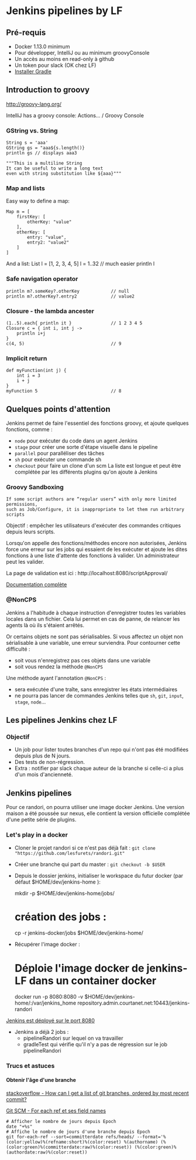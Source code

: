 # Jenkins pipelines by LF   

## Pré-requis
* Docker 1.13.0 minimum
* Pour développer, IntelliJ ou au minimum groovyConsole
* Un accès au moins en read-only à github
* Un token pour slack (OK chez LF)
* [Installer Gradle](https://docs.gradle.org/current/userguide/installation.html#sec:prerequisites)

## Introduction to groovy
http://groovy-lang.org/

IntelliJ has a groovy console: Actions... / Groovy Console

### GString vs. String

    String s = 'aaa'
    GString gs = "aaa${s.length()}
    println gs // displays aaa3
    
    """This is a multiline String
    It can be useful to write a long text
    even with string substitution like ${aaa}"""

### Map and lists
Easy way to define a map:

    Map m = [ 
        firstKey: [
            otherKey: "value"
        ],
        otherKey: [
            entry: "value",
            entry2: "value2"
        ]
    ]

And a list:
    List l = [1, 2, 3, 4, 5]
    l = 1..32 // much easier
    println l

### Safe navigation operator
    println m?.someKey?.otherKey            // null
    println m?.otherKey?.entry2             // value2
    
### Closure - the lambda ancester
    (1..5).each{ println it }               // 1 2 3 4 5
    Closure c = { int i, int j ->
        println i+j
    }
    c(4, 5)                                 // 9
### Implicit return
    def myFunction(int j) {
        int i = 3
        i + j
    }
    myFunction 5                            // 8
    



## Quelques points d'attention
Jenkins permet de faire l'essentiel des fonctions groovy, et ajoute quelques fonctions, comme :
* ```node``` pour exécuter du code dans un agent Jenkins
* ```stage``` pour créer une sorte d'étape visuelle dans le pipeline
* ```parallel``` pour paralléliser des tâches
* ```sh``` pour exécuter une commande sh
* ```checkout``` pour faire un clone d'un scm
La liste est longue et peut être complétée par les différents plugins qu'on ajoute à Jenkins

### Groovy Sandboxing

    If some script authors are “regular users” with only more limited permissions,
    such as Job/Configure, it is inappropriate to let them run arbitrary scripts

Objectif : empêcher les utilisateurs d'exécuter des commandes critiques depuis leurs scripts.

Lorsqu'on appelle des fonctions/méthodes encore non autorisées, Jenkins force une erreur sur les jobs
qui essaient de les exécuter et ajoute les dites fonctions à une liste d'attente des fonctions à 
valider. Un administrateur peut les valider.

La page de validation est ici :
http://localhost:8080/scriptApproval/

[Documentation complète](https://wiki.jenkins-ci.org/display/JENKINS/Script+Security+Plugin)

### @NonCPS
Jenkins a l'habitude à chaque instruction d'enregistrer toutes les variables locales dans un fichier.
Cela lui permet en cas de panne, de relancer les agents là où ils s'étaient arrêtés.

Or certains objets ne sont pas sérialisables. Si vous affectez un objet non sérialisable à une
variable, une erreur surviendra. Pour contourner cette difficulté :
 * soit vous n'enregistrez pas ces objets dans une variable
 * soit vous rendez la méthode `@NonCPS`
 
Une méthode ayant l'annotation `@NonCPS` :
* sera exécutée d'une traîte, sans enregistrer les états intermédiaires
* ne pourra pas lancer de commandes Jenkins telles que `sh`, `git`, `input`, `stage`, `node`...

## Les pipelines Jenkins chez LF
### Objectif
* Un job pour lister toutes branches d'un repo qui n'ont pas été modifiées depuis plus de N jours.
* Des tests de non-régression.
* Extra : notifier par slack chaque auteur de la branche si celle-ci a plus d'un mois d'ancienneté.


## Jenkins pipelines
Pour ce randori, on pourra utiliser une image docker Jenkins.
Une version maison a été poussée sur nexus, elle contient la 
version officielle complétée d'une petite série de plugins.

### Let's play in a docker
* Cloner le projet randori si ce n'est pas déjà fait : 
`git clone "https://github.com/lesfurets/randori.git"`
* Créer une branche qui part du master : `git checkout -b $USER`
* Depuis le dossier jenkins, initialiser le workspace du futur docker (par défaut $HOME/dev/jenkins-home ):


    mkdir -p $HOME/dev/jenkins-home/jobs/
    # création des jobs :
    cp -r jenkins-docker/jobs $HOME/dev/jenkins-home/


* Récupérer l'image docker : 

    # Déploie l'image docker de jenkins-LF dans un container docker
    docker run -p 8080:8080 -v $HOME/dev/jenkins-home/:/var/jenkins_home repository.admin.courtanet.net:10443/jenkins-randori

[Jenkins est déployé sur le port 8080](http://localhost:8080)

* Jenkins a déjà 2 jobs :
    * pipelineRandori sur lequel on va travailler
    * gradleTest qui vérifie qu'il n'y a pas de régression sur le job pipelineRandori

### Trucs et astuces
#### Obtenir l'âge d'une branche
[stackoverflow - How can I get a list of git branches, ordered by most recent commit?](http://stackoverflow.com/questions/5188320/how-can-i-get-a-list-of-git-branches-ordered-by-most-recent-commit)

[Git SCM - For each ref et ses field names](https://git-scm.com/docs/git-for-each-ref/2.5.1)


    # Afficher le nombre de jours depuis Epoch
    date "+%s"
    # Affiche le nombre de jours d'une branche depuis Epoch
    git for-each-ref --sort=committerdate refs/heads/ --format='%(color:yellow)%(refname:short)%(color:reset) %(authorname) (%(color:green)%(committerdate:raw)%(color:reset)) (%(color:green)%(authordate:raw)%(color:reset))




